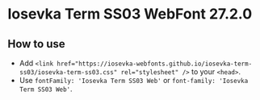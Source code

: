 # Iosevka Term SS03 WebFont 27.2.0

## How to use

- Add `<link href="https://iosevka-webfonts.github.io/iosevka-term-ss03/iosevka-term-ss03.css" rel="stylesheet" />` to your `<head>`.
- Use `fontFamily: 'Iosevka Term SS03 Web'` or `font-family: 'Iosevka Term SS03 Web'`.
